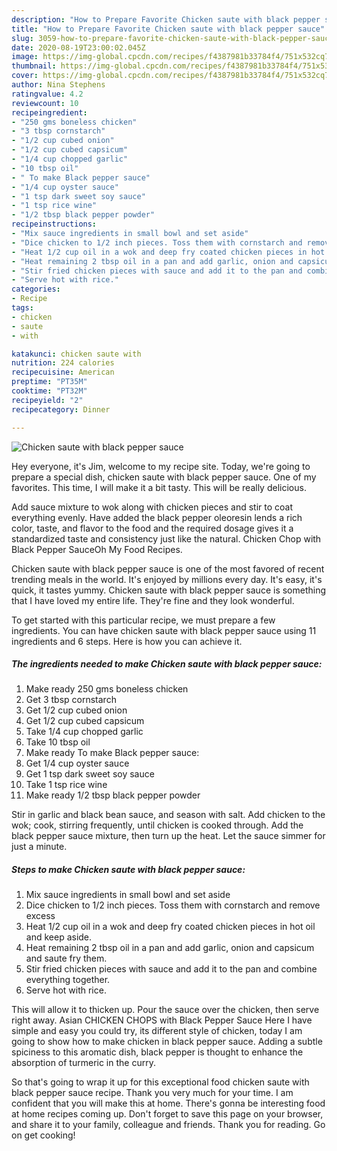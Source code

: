 ```yaml
---
description: "How to Prepare Favorite Chicken saute with black pepper sauce"
title: "How to Prepare Favorite Chicken saute with black pepper sauce"
slug: 3059-how-to-prepare-favorite-chicken-saute-with-black-pepper-sauce
date: 2020-08-19T23:00:02.045Z
image: https://img-global.cpcdn.com/recipes/f4387981b33784f4/751x532cq70/chicken-saute-with-black-pepper-sauce-recipe-main-photo.jpg
thumbnail: https://img-global.cpcdn.com/recipes/f4387981b33784f4/751x532cq70/chicken-saute-with-black-pepper-sauce-recipe-main-photo.jpg
cover: https://img-global.cpcdn.com/recipes/f4387981b33784f4/751x532cq70/chicken-saute-with-black-pepper-sauce-recipe-main-photo.jpg
author: Nina Stephens
ratingvalue: 4.2
reviewcount: 10
recipeingredient:
- "250 gms boneless chicken"
- "3 tbsp cornstarch"
- "1/2 cup cubed onion"
- "1/2 cup cubed capsicum"
- "1/4 cup chopped garlic"
- "10 tbsp oil"
- " To make Black pepper sauce"
- "1/4 cup oyster sauce"
- "1 tsp dark sweet soy sauce"
- "1 tsp rice wine"
- "1/2 tbsp black pepper powder"
recipeinstructions:
- "Mix sauce ingredients in small bowl and set aside"
- "Dice chicken to 1/2 inch pieces. Toss them with cornstarch and remove excess"
- "Heat 1/2 cup oil in a wok and deep fry coated chicken pieces in hot oil and keep aside."
- "Heat remaining 2 tbsp oil in a pan and add garlic, onion and capsicum and saute fry them."
- "Stir fried chicken pieces with sauce and add it to the pan and combine everything together."
- "Serve hot with rice."
categories:
- Recipe
tags:
- chicken
- saute
- with

katakunci: chicken saute with 
nutrition: 224 calories
recipecuisine: American
preptime: "PT35M"
cooktime: "PT32M"
recipeyield: "2"
recipecategory: Dinner

---
```



![Chicken saute with black pepper sauce](https://img-global.cpcdn.com/recipes/f4387981b33784f4/751x532cq70/chicken-saute-with-black-pepper-sauce-recipe-main-photo.jpg)

Hey everyone, it's Jim, welcome to my recipe site. Today, we're going to prepare a special dish, chicken saute with black pepper sauce. One of my favorites. This time, I will make it a bit tasty. This will be really delicious.

Add sauce mixture to wok along with chicken pieces and stir to coat everything evenly. Have added the black pepper oleoresin lends a rich color, taste, and flavor to the food and the required dosage gives it a standardized taste and consistency just like the natural. Chicken Chop with Black Pepper SauceOh My Food Recipes.

Chicken saute with black pepper sauce is one of the most favored of recent trending meals in the world. It's enjoyed by millions every day. It's easy, it's quick, it tastes yummy. Chicken saute with black pepper sauce is something that I have loved my entire life. They're fine and they look wonderful.


To get started with this particular recipe, we must prepare a few ingredients. You can have chicken saute with black pepper sauce using 11 ingredients and 6 steps. Here is how you can achieve it.

<!--inarticleads1-->

##### The ingredients needed to make Chicken saute with black pepper sauce:

1. Make ready 250 gms boneless chicken
1. Get 3 tbsp cornstarch
1. Get 1/2 cup cubed onion
1. Get 1/2 cup cubed capsicum
1. Take 1/4 cup chopped garlic
1. Take 10 tbsp oil
1. Make ready  To make Black pepper sauce:
1. Get 1/4 cup oyster sauce
1. Get 1 tsp dark sweet soy sauce
1. Take 1 tsp rice wine
1. Make ready 1/2 tbsp black pepper powder


Stir in garlic and black bean sauce, and season with salt. Add chicken to the wok; cook, stirring frequently, until chicken is cooked through. Add the black pepper sauce mixture, then turn up the heat. Let the sauce simmer for just a minute. 

<!--inarticleads2-->

##### Steps to make Chicken saute with black pepper sauce:

1. Mix sauce ingredients in small bowl and set aside
1. Dice chicken to 1/2 inch pieces. Toss them with cornstarch and remove excess
1. Heat 1/2 cup oil in a wok and deep fry coated chicken pieces in hot oil and keep aside.
1. Heat remaining 2 tbsp oil in a pan and add garlic, onion and capsicum and saute fry them.
1. Stir fried chicken pieces with sauce and add it to the pan and combine everything together.
1. Serve hot with rice.


This will allow it to thicken up. Pour the sauce over the chicken, then serve right away. Asian CHICKEN CHOPS with Black Pepper Sauce Here I have simple and easy you could try, its different style of chicken, today I am going to show how to make chicken in black pepper sauce. Adding a subtle spiciness to this aromatic dish, black pepper is thought to enhance the absorption of turmeric in the curry. 

So that's going to wrap it up for this exceptional food chicken saute with black pepper sauce recipe. Thank you very much for your time. I am confident that you will make this at home. There's gonna be interesting food at home recipes coming up. Don't forget to save this page on your browser, and share it to your family, colleague and friends. Thank you for reading. Go on get cooking!
